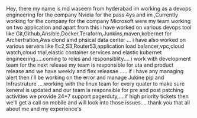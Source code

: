 Hey, there my name is md waseem from hyderabad im working as a devops engineering for the company Nvidia for the pass 4ys
and im ,Currently working for the company for the company Microsoft were my team working on two application and apart from
this i have worked on various devops tool like Git,Github,Ansible,Docker,Teraform,Junkins,maven,kobernet for Archertration,Aws clond amd phsical
data center ... i have also worked on various servers like Ec2,S3,Router53,application load balancer,vpc,cloud watch,cloud trial,elastic container services
and elastic kubernet engineering.....coming to roles and responsiblity.... i work with development team for the next release my team is responsible for
uta and product release and we have weekly and flex releasae ..... if i have any managing alert then i'll be working on the error and manage Jukine pip
and Infrastruture ....working with the linux team for every quater to make sure keneral is updated and our team is responsible for pre and post patching
activities we provide 24*7 support pagerduty,....if high priority tickets then we'll get a call on mobile and will look into those issues....
thank you that all about me and my experience's
